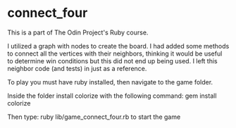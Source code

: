 # connect_four

This is a part of The Odin Project's Ruby course. 

I utilized a graph with nodes to create the board. I had added some methods to connect all the vertices with their neighbors, thinking it would be useful to determine win conditions but this did not end up being used. I left this neighbor code (and tests) in just as a reference.

To play you must have ruby installed, then navigate to the game folder.

Inside the folder install colorize with the following command: gem install colorize

Then type: ruby lib/game_connect_four.rb to start the game

